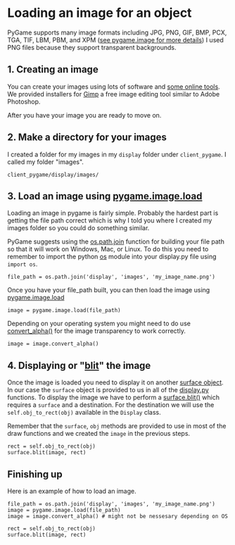 # Loading an image for an object

PyGame supports many image formats including JPG, PNG, GIF, BMP, PCX, TGA, TIF, LBM, PBM, and XPM ([see pygame.image for more details](https://www.pygame.org/docs/ref/image.html)) I used PNG files because they support transparent backgrounds.


## 1. Creating an image

You can create your images using lots of software and [some online tools](https://sketch.io/sketchpad/). We provided installers for [Gimp](http://www.gimp.org/) a free image editing tool similar to Adobe Photoshop.

After you have your image you are ready to move on.

## 2. Make a directory for your images

I created a folder for my images in my `display` folder under `client_pygame`. I called my folder "images".

	client_pygame/display/images/


## 3. Load an image using [pygame.image.load](https://www.pygame.org/docs/ref/image.html#pygame.image.load)

Loading an image in pygame is fairly simple. Probably the hardest part is getting the file path correct which is why I told you where I created my images folder so you could do something similar.

PyGame suggests using the [os.path.join](https://docs.python.org/2/library/os.path.html#os.path.join) function for building your file path so that it will work on Windows, Mac, or Linux. To do this you need to remember to import the python [os](https://docs.python.org/2/library/os.html) module into your display.py file using `import os`.

	file_path = os.path.join('display', 'images', 'my_image_name.png')

Once you have your file_path built, you can then load the image using [pygame.image.load](https://www.pygame.org/docs/ref/image.html#pygame.image.load)

	image = pygame.image.load(file_path)

Depending on your operating system you might need to do use [convert_alpha()](https://www.pygame.org/docs/ref/surface.html#pygame.Surface.convert_alpha) for the image transparency to work correctly.

	image = image.convert_alpha()


## 4. Displaying or "[blit](https://www.pygame.org/docs/ref/surface.html#pygame.Surface.blit)" the image

Once the image is loaded you need to display it on another [surface object](https://www.pygame.org/docs/ref/surface.html). In our case the `surface` object is provided to us in all of the [display.py](../../other/client_pygame/display.md) functions. To display the image we have to perform a [surface.blit()](https://www.pygame.org/docs/ref/surface.html#pygame.Surface.blit) which requires a `surface` and a destination. For the destination we will use the `self.obj_to_rect(obj)` available in the `Display` class.

Remember that the `surface`, `obj` methods are provided to use in most of the draw functions and we created the `image` in the previous steps.

	rect = self.obj_to_rect(obj)
	surface.blit(image, rect)


## Finishing up

Here is an example of how to load an image.

	file_path = os.path.join('display', 'images', 'my_image_name.png')
	image = pygame.image.load(file_path)
	image = image.convert_alpha() # might not be nessesary depending on OS

	rect = self.obj_to_rect(obj)
	surface.blit(image, rect)
